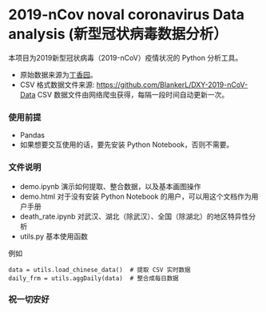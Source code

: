 # 2019-nCov noval coronavirus Data analysis (新型冠状病毒数据分析）
本项目为2019新型冠状病毒（2019-nCoV）疫情状况的 Python 分析工具。
* 原始数据来源为[丁香园](https://3g.dxy.cn/newh5/view/pneumonia)。 
* CSV 格式数据文件来源: https://github.com/BlankerL/DXY-2019-nCoV-Data CSV 数据文件由网络爬虫获得，每隔一段时间自动更新一次。

### 使用前提

* Pandas
* 如果想要交互使用的话，要先安装 Python Notebook，否则不需要。


### 文件说明
* demo.ipynb 演示如何提取、整合数据，以及基本画图操作
* demo.html 对于没有安装 Python Notebook 的用户，可以用这个文档作为用户手册
* death_rate.ipynb 对武汉、湖北（除武汉）、全国（除湖北）的地区特异性分析
* utils.py 基本使用函数

例如

```
data = utils.load_chinese_data()  # 提取 CSV 实时数据
daily_frm = utils.aggDaily(data)  # 整合成每日数据
```

### 祝一切安好
